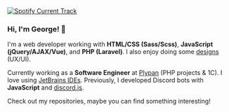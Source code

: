 <a href="#">
    <img
      alt="Spotify Current Track"
      src="https://spotify-github-profile.kittinanx.com/api/view?uid=31hn3mlaratd4wy5tcfipv7t3xva&cover_image=true&theme=novatorem&show_offline=false&background_color=ffffff&interchange=false&bar_color=fff&bar_color_cover=false"
      title="Spotify Current Track"
    />
</a>

### Hi, I'm George! 👋  

I'm a web developer working with **HTML/CSS (Sass/Scss)**, **JavaScript (jQuery/AJAX/Vue)**, and **PHP (Laravel)**. I also enjoy doing some [designs](https://figma.com/@rofl/) (UX/UI).

Currently working as a **Software Engineer** at [Plypan](https://www.plypan.com/) (PHP projects & 1C).
I love using [JetBrains IDEs](https://www.jetbrains.com/).
Previously, I developed Discord bots with **JavaScript** and [discord.js](https://discord.js.org/).

Check out my repositories, maybe you can find something interesting!
